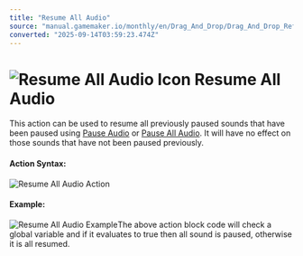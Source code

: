```yaml
---
title: "Resume All Audio"
source: "manual.gamemaker.io/monthly/en/Drag_And_Drop/Drag_And_Drop_Reference/Audio/Resume_All_Audio.htm"
converted: "2025-09-14T03:59:23.474Z"
---
```


# ![Resume All Audio Icon](../../../assets/Images/Scripting_Reference/Drag_And_Drop/Reference/Audio/i_Audio_Resume_All_Audio.png) Resume All Audio

This action can be used to resume all previously paused sounds that have been paused using [Pause Audio](Pause_Audio.md) or [Pause All Audio](Pause_All_Audio.md). It will have no effect on those sounds that have not been paused previously.

#### Action Syntax:

![Resume All Audio Action](../../../assets/Images/Scripting_Reference/Drag_And_Drop/Reference/Audio/a_Audio_Resume_All_Audio.png)

#### Example:

![Resume All Audio Example](../../../assets/Images/Scripting_Reference/Drag_And_Drop/Reference/Audio/e_Audio_Pause_All_Audio.png)The above action block code will check a global variable and if it evaluates to true then all sound is paused, otherwise it is all resumed.